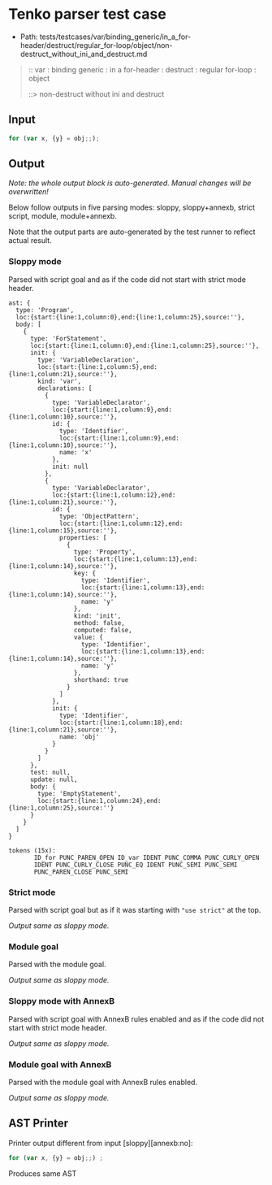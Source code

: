 # Tenko parser test case

- Path: tests/testcases/var/binding_generic/in_a_for-header/destruct/regular_for-loop/object/non-destruct_without_ini_and_destruct.md

> :: var : binding generic : in a for-header : destruct : regular for-loop : object
>
> ::> non-destruct without ini and destruct

## Input

`````js
for (var x, {y} = obj;;);
`````

## Output

_Note: the whole output block is auto-generated. Manual changes will be overwritten!_

Below follow outputs in five parsing modes: sloppy, sloppy+annexb, strict script, module, module+annexb.

Note that the output parts are auto-generated by the test runner to reflect actual result.

### Sloppy mode

Parsed with script goal and as if the code did not start with strict mode header.

`````
ast: {
  type: 'Program',
  loc:{start:{line:1,column:0},end:{line:1,column:25},source:''},
  body: [
    {
      type: 'ForStatement',
      loc:{start:{line:1,column:0},end:{line:1,column:25},source:''},
      init: {
        type: 'VariableDeclaration',
        loc:{start:{line:1,column:5},end:{line:1,column:21},source:''},
        kind: 'var',
        declarations: [
          {
            type: 'VariableDeclarator',
            loc:{start:{line:1,column:9},end:{line:1,column:10},source:''},
            id: {
              type: 'Identifier',
              loc:{start:{line:1,column:9},end:{line:1,column:10},source:''},
              name: 'x'
            },
            init: null
          },
          {
            type: 'VariableDeclarator',
            loc:{start:{line:1,column:12},end:{line:1,column:21},source:''},
            id: {
              type: 'ObjectPattern',
              loc:{start:{line:1,column:12},end:{line:1,column:15},source:''},
              properties: [
                {
                  type: 'Property',
                  loc:{start:{line:1,column:13},end:{line:1,column:14},source:''},
                  key: {
                    type: 'Identifier',
                    loc:{start:{line:1,column:13},end:{line:1,column:14},source:''},
                    name: 'y'
                  },
                  kind: 'init',
                  method: false,
                  computed: false,
                  value: {
                    type: 'Identifier',
                    loc:{start:{line:1,column:13},end:{line:1,column:14},source:''},
                    name: 'y'
                  },
                  shorthand: true
                }
              ]
            },
            init: {
              type: 'Identifier',
              loc:{start:{line:1,column:18},end:{line:1,column:21},source:''},
              name: 'obj'
            }
          }
        ]
      },
      test: null,
      update: null,
      body: {
        type: 'EmptyStatement',
        loc:{start:{line:1,column:24},end:{line:1,column:25},source:''}
      }
    }
  ]
}

tokens (15x):
       ID_for PUNC_PAREN_OPEN ID_var IDENT PUNC_COMMA PUNC_CURLY_OPEN
       IDENT PUNC_CURLY_CLOSE PUNC_EQ IDENT PUNC_SEMI PUNC_SEMI
       PUNC_PAREN_CLOSE PUNC_SEMI
`````

### Strict mode

Parsed with script goal but as if it was starting with `"use strict"` at the top.

_Output same as sloppy mode._

### Module goal

Parsed with the module goal.

_Output same as sloppy mode._

### Sloppy mode with AnnexB

Parsed with script goal with AnnexB rules enabled and as if the code did not start with strict mode header.

_Output same as sloppy mode._

### Module goal with AnnexB

Parsed with the module goal with AnnexB rules enabled.

_Output same as sloppy mode._

## AST Printer

Printer output different from input [sloppy][annexb:no]:

````js
for (var x, {y} = obj;;) ;
````

Produces same AST

